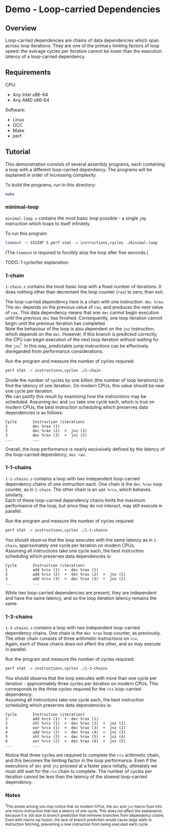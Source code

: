# Demo - Loop-carried Dependencies

## Overview

Loop-carried dependencies are chains of data dependencies which span across loop iterations. They are one of the primary limiting factors of loop speed: the average cycles per iteration cannot be lower than the execution latency of a loop-carried dependency.

## Requirements

CPU:

- Any Intel x86-64
- Any AMD x86-64

Software:

- Linux
- GCC
- Make
- perf

## Tutorial

This demonstration consists of several assembly programs, each containing a loop with a different loop-carried dependency. The programs will be explained in order of increasing complexity.

To build the programs, run in this directory:

```bash
make
```

### minimal-loop

`minimal-loop.s` contains the most basic loop possible - a single `jmp` instruction which loops to itself infinitely.

To run this program:

```bash
timeout -s SIGINT 5 perf stat -e instructions,cycles ./minimal-loop
```

(The `timeout` is required to forcibly stop the loop after five seconds.)

TODO: 1 cycle/iter explanation

### 1-chain

`1-chain.s` contains the most basic loop with a fixed number of iterations. It does nothing other than decrement the loop counter (`rax`) to zero, then exit.

The loop-carried dependency here is a chain with one instruction: `dec %rax`. The `dec` depends on the previous value of `rax`, and produces the next value of `rax`. This data dependency means that one `dec` cannot begin execution until the previous `dec` has finished. Consequently, one loop iteration cannot begin until the previous iteration has completed.  
Note the behaviour of the loop is also dependent on the `jnz` instruction, which depends on the `dec`. However, if this branch is predicted correctly, the CPU can begin execution of the next loop iteration without waiting for the `jnz`<sup>1</sup>. In this way, predictable jump instructions can be effectively disregarded from performance considerations.

Run the program and measure the number of cycles required:

```bash
perf stat -e instructions,cycles ./1-chain
```

Divide the number of cycles by one billion (the number of loop iterations) to find the latency of one iteration. On modern CPUs, this value should be near one cycle per iteration.  
We can justify this result by examining how the instructions may be scheduled. Assuming `dec` and `jnz` take one cycle each, which is true on modern CPUs, the best instruction scheduling which preserves data dependencies is as follows:

```text
Cycle       Instruction (iteration)
1           dec %rax (1)
2           dec %rax (2)  +  jnz (1)
3           dec %rax (3)  +  jnz (2)
...         ...
```

Overall, the loop performance is nearly exclusively defined by the latency of the loop-carried dependency, `dec rax`.

### 1-1-chains

`1-1-chains.s` contains a loop with two independent loop-carried dependency chains of one instruction each. One chain is the `dec %rax` loop counter, as in `1-chain`. The other chain is an `add %rcx`, which behaves similarly.  
Each of these loop-carried dependency chains limits the maximum performance of the loop, but since they do not interact, may still execute in parallel.

Run the program and measure the number of cycles required:

```bash
perf stat -e instructions,cycles ./1-1-chains
```

You should observe that the loop executes with the same latency as in `1-chain`, approximately one cycle per iteration on modern CPUs.  
Assuming all instructions take one cycle each, the best instruction scheduling which preserves data dependencies is:

```text
Cycle       Instruction (iteration)
1           add %rcx (1)  +  dec %rax (1)
2           add %rcx (2)  +  dec %rax (2)  +  jnz (1)
3           add %rcx (3)  +  dec %rax (3)  +  jnz (2)
...         ...
```

While two loop-carried dependencies are present, they are independent and have the same latency, and so the loop iteration latency remains the same.

### 1-3-chains

`1-3-chains.s` contains a loop with two independent loop-carried dependency chains. One chain is the `dec %rax` loop counter, as previously. The other chain consists of three arithmetic instructions on `rcx`.  
Again, each of these chains does not affect the other, and so may execute in parallel.

Run the program and measure the number of cycles required:

```bash
perf stat -e instructions,cycles ./1-3-chains
```

You should observe that the loop executes with more than one cycle per iteration - approximately three cycles per iteration on modern CPUs. This corresponds to the three cycles required for the `rcx` loop-carried dependency.  
Assuming all instructions take one cycle each, the best instruction scheduling which preserves data dependencies is:

```text
Cycle       Instruction (iteration)
1           add %rcx (1)  +  dec %rax (1)
2           shl %rcx (1)  +  dec %rax (2)  +  jnz (1)
3           xor %rcx (1)  +  dec %rax (3)  +  jnz (2)
4           add %rcx (2)  +  dec %rax (4)  +  jnz (3)
5           shl %rcx (2)  +  dec %rax (5)  +  jnz (4)
6           xor %rcx (2)  +  dec %rax (6)  +  jnz (5)
...         ...
```

Notice that three cycles are required to complete the `rcx` arithmetic chain, and this becomes the limiting factor in the loop performance. Even if the executions of `dec` and `jnz` proceed at a faster pace initially, ultimately we must still wait for the `rcx` chain to complete. The number of cycles per iteration cannot be less than the latency of the slowest loop-carried dependency.

### Notes

<small><sup>1</sup>The astute among you may notice that on modern CPUs, the `dec` and `jnz` macro-fuse into one micro-instruction that has a latency of one cycle. This does not affect the explanation, because it is still due to branch prediction that removes branches from dependency chains. Even with macro-op fusion, the lack of branch prediction would cause large stalls in instruction fetching, preventing a new instruction from being executed each cycle.</small>

